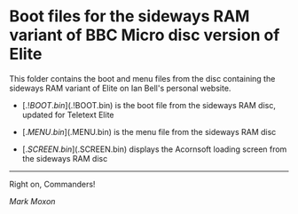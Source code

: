 # Boot files for the sideways RAM variant of BBC Micro disc version of Elite

This folder contains the boot and menu files from the disc containing the sideways RAM variant of Elite on Ian Bell's personal website.

* [$.!BOOT.bin]($.!BOOT.bin) is the boot file from the sideways RAM disc, updated for Teletext Elite

* [$.MENU.bin]($.MENU.bin) is the menu file from the sideways RAM disc

* [$.SCREEN.bin]($.SCREEN.bin) displays the Acornsoft loading screen from the sideways RAM disc

---

Right on, Commanders!

_Mark Moxon_